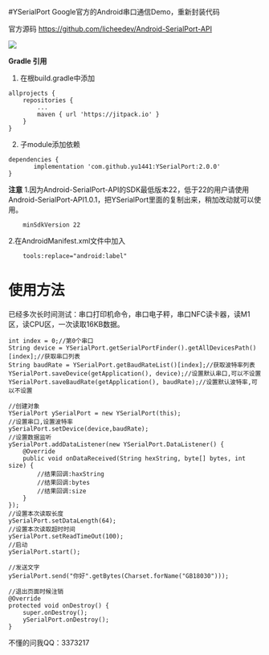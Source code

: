 #YSerialPort
Google官方的Android串口通信Demo，重新封装代码

官方源码 https://github.com/licheedev/Android-SerialPort-API

[![](https://jitpack.io/v/yu1441/YSerialPort.svg)](https://jitpack.io/#yu1441/YSerialPort)

**Gradle 引用**
1. 在根build.gradle中添加
```
allprojects {
    repositories {
        ...
        maven { url 'https://jitpack.io' }
    }
}
```

2. 子module添加依赖

```
dependencies {
       implementation 'com.github.yu1441:YSerialPort:2.0.0'
}
```
**注意**
1.因为Android-SerialPort-API的SDK最低版本22，低于22的用户请使用Android-SerialPort-API1.0.1，把YSerialPort里面的复制出来，稍加改动就可以使用。

```
    minSdkVersion 22
```

2.在AndroidManifest.xml文件中加入

```
    tools:replace="android:label"
```

# 使用方法
已经多次长时间测试：串口打印机命令，串口电子秤，串口NFC读卡器，读M1区，读CPU区，一次读取16KB数据。

```
int index = 0;//第0个串口
String device = YSerialPort.getSerialPortFinder().getAllDevicesPath()[index];//获取串口列表
String baudRate = YSerialPort.getBaudRateList()[index];//获取波特率列表
YSerialPort.saveDevice(getApplication(), device);//设置默认串口,可以不设置
YSerialPort.saveBaudRate(getApplication(), baudRate);//设置默认波特率,可以不设置

//创建对象
YSerialPort ySerialPort = new YSerialPort(this);
//设置串口,设置波特率
ySerialPort.setDevice(device,baudRate);
//设置数据监听
ySerialPort.addDataListener(new YSerialPort.DataListener() {
    @Override
    public void onDataReceived(String hexString, byte[] bytes, int size) {
        //结果回调:haxString
        //结果回调:bytes
        //结果回调:size
    }
});
//设置本次读取长度
ySerialPort.setDataLength(64);
//设置本次读取超时时间
ySerialPort.setReadTimeOut(100);
//启动
ySerialPort.start();

//发送文字
ySerialPort.send("你好".getBytes(Charset.forName("GB18030")));

//退出页面时候注销
@Override
protected void onDestroy() {
    super.onDestroy();
    ySerialPort.onDestroy();
}

```

不懂的问我QQ：3373217